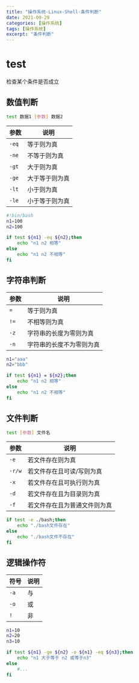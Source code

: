 ```yaml
---
title: "操作系统-Linux-Shell-条件判断"
date: 2021-09-29
categories: [操作系统]
tags: [操作系统]
excerpt: "条件判断"
---
```


# test

检查某个条件是否成立

## 数值判断

```sh
test 数据1 [参数] 数据2
```

| 参数  | 说明           |
| ----- | ------------- |
| `-eq` | 等于则为真     |
| `-ne` | 不等于则为真   |
| `-gt` | 大于则为真     |
| `-ge` | 大于等于则为真 |
| `-lt` | 小于则为真     |
| `-le` | 小于等于则为真 |

```sh
#!bin/bash
n1=100
n2=100

if test ${n1} -eq ${n2};then
    echo "n1 n2 相等"
else
    echo "n1 n2 不相等"
fi
```

## 字符串判断

| 参数 | 说明                   |
| ---- | --------------------- |
| `=`  | 等于则为真             |
| `!=` | 不相等则为真            |
| `-z` | 字符串的长度为零则为真   |
| `-n` | 字符串的长度不为零则为真 |

```sh
n1="aaa"
n2="bbb"

if test ${n1} = ${n2};then
    echo "n1 n2 相等"
else
    echo "n1 n2 不相等"
fi
```

## 文件判断

```sh
test [参数] 文件名
```

| 参数   | 说明                       |
| ------ | ------------------------- |
| `-e`   | 若文件存在则为真           |
| `-r/w` | 若文件存在且可读/写则为真   |
| `-x`   | 若文件存在且可执行则为真    |
| `-d`   | 若文件存在且为目录则为真    |
| `-f`   | 若文件存在且为普通文件则为真 |

```sh
if test -e ./bash;then
    echo "./bash文件存在"
else
    echo "./bash文件不存在"
fi
```

## 逻辑操作符

| 符号 | 说明 |
| ---- | ---- |
| `-a` | 与   |
| `-o` | 或   |
| `!`  | 非   |

```sh
n1=10
n2=20
n3=10

if test ${n1} -ge ${n2} -o ${n1} -eq ${n3};then
    echo "n1 大于等于 n2 或等于n3"
else
    #...
fi
```
